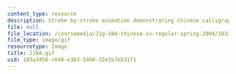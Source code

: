 ```yaml
---
content_type: resource
description: Stroke-by-stroke animation demonstrating Chinese calligraphy.
file: null
file_location: /coursemedia/21g-104-chinese-iv-regular-spring-2004/103a3456c648e363546032e1b7eb31f1_l104.gif
file_type: image/gif
resourcetype: Image
title: l104.gif
uid: 103a3456-c648-e363-5460-32e1b7eb31f1
---
```


